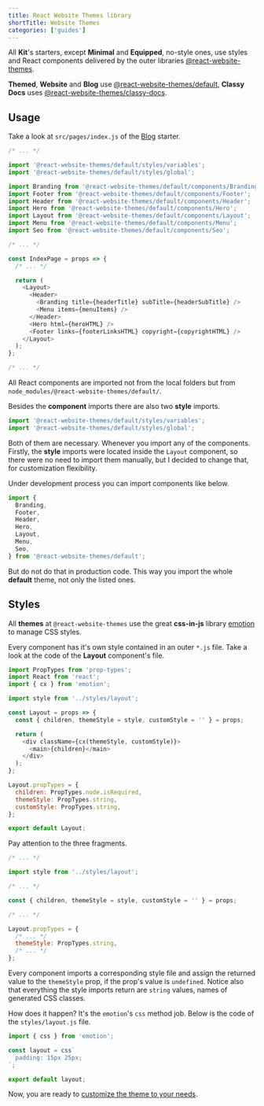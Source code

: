 ```yaml
---
title: React Website Themes library
shortTitle: Website Themes
categories: ['guides']
---
```


All **Kit**'s starters, except **Minimal** and **Equipped**, no-style ones, use styles and React components delivered by the outer libraries [@react-website-themes](https://www.npmjs.com/search?q=%40react-website-themes).

**Themed**, **Website** and **Blog** use [@react-website-themes/default](https://www.npmjs.com/package/@react-website-themes/default), **Classy Docs** uses [@react-website-themes/classy-docs](https://www.npmjs.com/package/@react-website-themes/classy-docs).

## Usage

Take a look at `src/pages/index.js` of the [Blog](./blog-starter) starter.

```javascript
/* ... */

import '@react-website-themes/default/styles/variables';
import '@react-website-themes/default/styles/global';

import Branding from '@react-website-themes/default/components/Branding';
import Footer from '@react-website-themes/default/components/Footer';
import Header from '@react-website-themes/default/components/Header';
import Hero from '@react-website-themes/default/components/Hero';
import Layout from '@react-website-themes/default/components/Layout';
import Menu from '@react-website-themes/default/components/Menu';
import Seo from '@react-website-themes/default/components/Seo';

/* ... */

const IndexPage = props => {
  /* ... */

  return (
    <Layout>
      <Header>
        <Branding title={headerTitle} subTitle={headerSubTitle} />
        <Menu items={menuItems} />
      </Header>
      <Hero html={heroHTML} />
      <Footer links={footerLinksHTML} copyright={copyrightHTML} />
    </Layout>
  );
};

/* ... */
```

All React components are imported not from the local folders but from `node_modules/@react-website-themes/default/`.

Besides the **component** imports there are also two **style** imports.

```javascript
import '@react-website-themes/default/styles/variables';
import '@react-website-themes/default/styles/global';
```

Both of them are necessary. Whenever you import any of the components. Firstly, the **style** imports were located inside the `Layout` component, so there were no need to import them manually, but I decided to change that, for customization flexibility.

Under development process you can import components like below.

```javascript
import {
  Branding,
  Footer,
  Header,
  Hero,
  Layout,
  Menu,
  Seo,
} from '@react-website-themes/default';
```

But do not do that in production code. This way you import the whole **default** theme, not only the listed ones.

## Styles

All **themes** at `@react-website-themes` use the great **css-in-js** library [emotion](https://github.com/emotion-js/emotion) to manage CSS styles.

Every component has it's own style contained in an outer `*.js` file. Take a look at the code of the **Layout** component's file.

```javascript
import PropTypes from 'prop-types';
import React from 'react';
import { cx } from 'emotion';

import style from '../styles/layout';

const Layout = props => {
  const { children, themeStyle = style, customStyle = '' } = props;

  return (
    <div className={cx(themeStyle, customStyle)}>
      <main>{children}</main>
    </div>
  );
};

Layout.propTypes = {
  children: PropTypes.node.isRequired,
  themeStyle: PropTypes.string,
  customStyle: PropTypes.string,
};

export default Layout;
```

Pay attention to the three fragments.

```javascript
/* ... */

import style from '../styles/layout';

/* ... */

const { children, themeStyle = style, customStyle = '' } = props;

/* ... */

Layout.propTypes = {
  /* ... */
  themeStyle: PropTypes.string,
  /* ... */
};
```

Every component imports a corresponding style file and assign the returned value to the `themeStyle` prop, if the prop's value is `undefined`. Notice also that everything the style imports return are `string` values, names of generated CSS classes.

How does it happen? It's the `emotion`'s `css` method job. Below is the code of the `styles/layout.js` file.

```javascript
import { css } from 'emotion';

const layout = css`
  padding: 15px 25px;
`;

export default layout;
```

Now, you are ready to [customize the theme to your needs](/custom-style).
